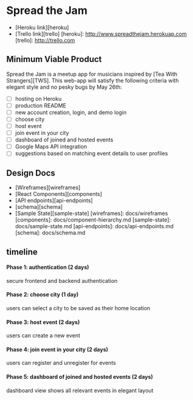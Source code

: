 
# Spread the Jam

- [Heroku link][heroku]
- [Trello link][trello]
[heroku]: http://www.spreadthejam.herokuap.com
[trello]: http://trello.com

## Minimum Viable Product
Spread the Jam is a meetup app for musicians inspired by [Tea With Strangers][TWS]. This web-app will satisfy the following criteria with elegant style and no pesky bugs by May 26th:
- [ ] hosting on Heroku
- [ ] production README
- [ ] new account creation, login, and demo login
- [ ] choose city
- [ ] host event
- [ ] join event in your city
- [ ] dashboard of joined and hosted events
- [ ] Google Maps API integration
- [ ] suggestions based on matching event details to user profiles

## Design Docs
- [Wireframes][wireframes]
- [React Components][components]
- [API endpoints][api-endpoints]
- [schema][schema]
- [Sample State][sample-state]
[wireframes]: docs/wireframes
[components]: docs/component-hierarchy.md
[sample-state]: docs/sample-state.md
[api-endpoints]: docs/api-endpoints.md
[schema]: docs/schema.md

## timeline

#### Phase 1: authentication (2 days)
secure frontend and backend authentication
#### Phase 2: choose city (1 day)
users can select a city to be saved as their home location
#### Phase 3: host event (2 days)
users can create a new event
#### Phase 4: join event in your city (2 days)
users can register and unregister for events
#### Phase 5: dashboard of joined and hosted events (2 days)
dashboard view shows all relevant events in elegant layout
